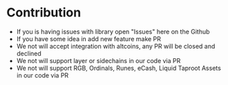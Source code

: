 # Contribution

- If you is having issues with library open "Issues" here on the Github
- If you have some idea in add new feature make PR
- We not will accept integration with altcoins, any PR will be closed and declined
- We not will support layer or sidechains in our code via PR
- We not will support RGB, Ordinals, Runes, eCash, Liquid Taproot Assets in our code via PR
